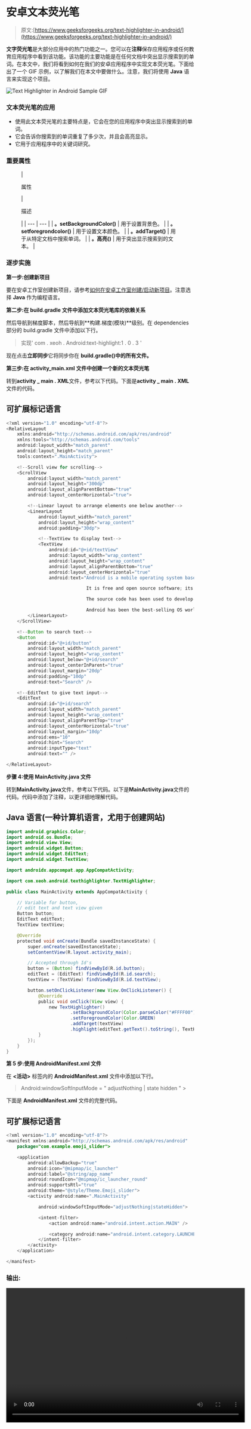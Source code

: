 # 安卓文本荧光笔

> 原文:[https://www.geeksforgeeks.org/text-highlighter-in-android/](https://www.geeksforgeeks.org/text-highlighter-in-android/)

**文字荧光笔**是大部分应用中的热门功能之一。您可以在**注释**保存应用程序或任何教育应用程序中看到该功能。该功能的主要功能是在任何文档中突出显示搜索到的单词。在本文中，我们将看到如何在我们的安卓应用程序中实现文本荧光笔。下面给出了一个 GIF 示例，以了解我们在本文中要做什么。注意，我们将使用 **Java** 语言来实现这个项目。

![Text Highlighter in Android Sample GIF](img/2029a5ba8f2c72d2d316088a1474023a.png)

### 文本荧光笔的应用

*   使用此文本荧光笔的主要特点是，它会在您的应用程序中突出显示搜索到的单词。
*   它会告诉你搜索到的单词重复了多少次，并且会高亮显示。
*   它用于应用程序中的关键词研究。

### 重要属性

<figure class="table">

| 

属性

 | 

描述

 |
| --- | --- |
| **。setBackgroundColor()** | 用于设置背景色。 |
| **。setforegrondcolor()** | 用于设置文本颜色。 |
| **。addTarget()** | 用于从特定文档中搜索单词。 |
| **。高亮()** | 用于突出显示搜索到的文本。 |

</figure>

### 逐步实施

**第一步:创建新项目**

要在安卓工作室创建新项目，请参考[如何在安卓工作室创建/启动新项目](https://www.geeksforgeeks.org/android-how-to-create-start-a-new-project-in-android-studio/)。注意选择 **Java** 作为编程语言。

**第二步:在 build.gradle 文件中添加文本荧光笔库的依赖关系**

然后导航到梯度脚本，然后导航到**构建.梯度(模块)**级别。在 dependencies 部分的 build.gradle 文件中添加以下行。

> 实现' com . xeoh . Android:text-highlight:1 . 0 . 3 '

现在点击**立即同步**它将同步你在 **build.gradle()中的所有文件。**

**第三步:在 activity_main.xml 文件中创建一个新的文本荧光笔**

转到**activity _ main . XML**文件，参考以下代码。下面是**activity _ main . XML**文件的代码。

## 可扩展标记语言

```java
<?xml version="1.0" encoding="utf-8"?>
<RelativeLayout 
    xmlns:android="http://schemas.android.com/apk/res/android"
    xmlns:tools="http://schemas.android.com/tools"
    android:layout_width="match_parent"
    android:layout_height="match_parent"
    tools:context=".MainActivity">

    <!--Scroll view for scrolling-->
    <ScrollView
        android:layout_width="match_parent"
        android:layout_height="300dp"
        android:layout_alignParentBottom="true"
        android:layout_centerHorizontal="true">

        <!--Linear layout to arrange elements one below another-->
        <LinearLayout
            android:layout_width="match_parent"
            android:layout_height="wrap_content"
            android:padding="30dp">

            <!--TextView to display text-->
            <TextView
                android:id="@+id/textView"
                android:layout_width="wrap_content"
                android:layout_height="wrap_content"
                android:layout_alignParentBottom="true"
                android:layout_centerHorizontal="true"
                android:text="Android is a mobile operating system based on a modified version of the Linux kernel and other open source software, designed primarily for touchscreen mobile devices such as smartphones and tablets. Android is developed by a consortium of developers known as the Open Handset Alliance and commercially sponsored by Google. It was unveiled in November 2007, with the first commercial Android device launched in September 2008.

                              It is free and open source software; its source code is known as Android Open Source Project (AOSP), which is primarily licensed under the Apache License. However most Android devices ship with additional proprietary software pre-installed,[10] most notably Google Mobile Services (GMS)[11] which includes core apps such as Google Chrome, the digital distribution platform Google Play and associated Google Play Services development platform. About 70 percent of Android smartphones run Google's ecosystem;[12] competing Android ecosystems and forks include Fire OS (developed by Amazon) or LineageOS. However the 'Android' name and logo are trademarks of Google which impose standards to restrict 'uncertified' devices outside their ecosystem to use Android branding.[13][14]

                              The source code has been used to develop variants of Android on a range of other electronics, such as game consoles, digital cameras, portable media players, PCs and others, each with a specialized user interface. Some well known derivatives include Android TV for televisions and Wear OS for wearables, both developed by Google. Software packages on Android, which use the APK format, are generally distributed through proprietary application stores like Google Play Store, Samsung Galaxy Store, and Huawei AppGallery, or open source platforms like Aptoide or F-Droid.

                              Android has been the best-selling OS worldwide on smartphones since 2011 and on tablets since 2013\. As of May 2017, it has over two billion monthly active users, the largest installed base of any operating system, and as of August 2020, the Google Play Store features over 3 million apps.[15] The current stable version is Android 11, released on September 8, 2020\. " />
        </LinearLayout>
    </ScrollView>

    <!--Button to search text-->
    <Button
        android:id="@+id/button"
        android:layout_width="match_parent"
        android:layout_height="wrap_content"
        android:layout_below="@+id/search"
        android:layout_centerInParent="true"
        android:layout_margin="20dp"
        android:padding="10dp"
        android:text="Search" />

    <!--EditText to give text input-->
    <EditText
        android:id="@+id/search"
        android:layout_width="match_parent"
        android:layout_height="wrap_content"
        android:layout_alignParentTop="true"
        android:layout_centerHorizontal="true"
        android:layout_margin="10dp"
        android:ems="10"
        android:hint="Search"
        android:inputType="text"
        android:text="" />

</RelativeLayout>
```

**步骤 4:使用 MainActivity.java 文件**

转到**MainActivity.java**文件，参考以下代码。以下是**MainActivity.java**文件的代码。代码中添加了注释，以更详细地理解代码。

## Java 语言(一种计算机语言，尤用于创建网站)

```java
import android.graphics.Color;
import android.os.Bundle;
import android.view.View;
import android.widget.Button;
import android.widget.EditText;
import android.widget.TextView;

import androidx.appcompat.app.AppCompatActivity;

import com.xeoh.android.texthighlighter.TextHighlighter;

public class MainActivity extends AppCompatActivity {

    // Variable for button,
    // edit text and text view given
    Button button;
    EditText editText;
    TextView textView;

    @Override
    protected void onCreate(Bundle savedInstanceState) {
        super.onCreate(savedInstanceState);
        setContentView(R.layout.activity_main);

        // Accepted through Id's
        button = (Button) findViewById(R.id.button);
        editText = (EditText) findViewById(R.id.search);
        textView = (TextView) findViewById(R.id.textView);

        button.setOnClickListener(new View.OnClickListener() {
            @Override
            public void onClick(View view) {
                new TextHighlighter()
                        .setBackgroundColor(Color.parseColor("#FFFF00"))
                        .setForegroundColor(Color.GREEN)
                        .addTarget(textView)
                        .highlight(editText.getText().toString(), TextHighlighter.BASE_MATCHER);
            }
        });
    }
}
```

**第 5 步:使用 AndroidManifest.xml 文件**

在 **<活动>** 标签内的 **AndroidManifest.xml** 文件中添加以下行。

> Android:windowSoftInputMode = " adjustNothing | state hidden " >

下面是 **AndroidManifest.xml** 文件的完整代码。

## 可扩展标记语言

```java
<?xml version="1.0" encoding="utf-8"?>
<manifest xmlns:android="http://schemas.android.com/apk/res/android"
    package="com.example.emoji_slider">

    <application
        android:allowBackup="true"
        android:icon="@mipmap/ic_launcher"
        android:label="@string/app_name"
        android:roundIcon="@mipmap/ic_launcher_round"
        android:supportsRtl="true"
        android:theme="@style/Theme.Emoji_slider">
        <activity android:name=".MainActivity"

            android:windowSoftInputMode="adjustNothing|stateHidden">

            <intent-filter>
                <action android:name="android.intent.action.MAIN" />

                <category android:name="android.intent.category.LAUNCHER" />
            </intent-filter>
        </activity>
    </application>

</manifest>
```

### **输出:**

<video class="wp-video-shortcode" id="video-542645-1" width="640" height="360" preload="metadata" controls=""><source type="video/mp4" src="https://media.geeksforgeeks.org/wp-content/uploads/20210116233654/Text-Highlighter-in-Android.mp4?_=1">[https://media.geeksforgeeks.org/wp-content/uploads/20210116233654/Text-Highlighter-in-Android.mp4](https://media.geeksforgeeks.org/wp-content/uploads/20210116233654/Text-Highlighter-in-Android.mp4)</video>
